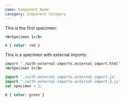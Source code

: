 ```yaml
---
name: Component Name
category: Component Category
---
```


This is the first specimen:

```specimen-1.html
<b>Specimen 1</b>
```

```specimen-1.css
b { color: red }
```

This is a specimen with external imports:

```specimen-2.html
import './with-external-imports.external-import.html'
<b>Specimen 2</b>
```

```specimen-2.js
import './with-external-imports.external-import.js'
import './with-external-imports.external-import-2.js'
var specimen = 2;
```

```specimen-2.css
b { color: green }
```
